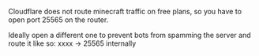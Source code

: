 Cloudflare does not route minecraft traffic on free plans, so you have to open port 25565 on the router.

Ideally open a different one to prevent bots from spamming the server and route it like so: xxxx -> 25565 internally